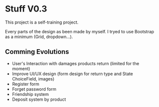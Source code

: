 # Stuff V0.3

  
 
This project is a self-training project. 

Every parts of the design as been made by myself. I tryed to use Bootstrap as a minimum (Grid, dropdown...).  


## Comming Evolutions

- User's Interaction with damages products return (limited for the moment) 
- Improve UI/UX design (form design for return type and State ChoiceField, images)
- Register form
- Forget password form
- Friendship system
- Deposit system by product
